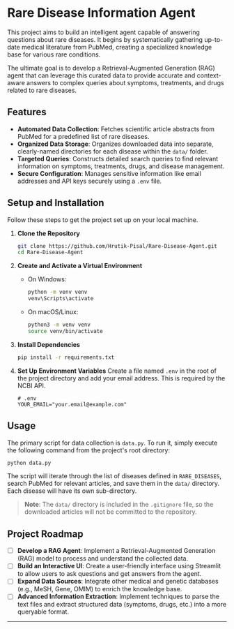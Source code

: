 # Rare Disease Information Agent

This project aims to build an intelligent agent capable of answering questions about rare diseases. It begins by systematically gathering up-to-date medical literature from PubMed, creating a specialized knowledge base for various rare conditions.

The ultimate goal is to develop a Retrieval-Augmented Generation (RAG) agent that can leverage this curated data to provide accurate and context-aware answers to complex queries about symptoms, treatments, and drugs related to rare diseases.

## Features

- **Automated Data Collection**: Fetches scientific article abstracts from PubMed for a predefined list of rare diseases.
- **Organized Data Storage**: Organizes downloaded data into separate, clearly-named directories for each disease within the `data/` folder.
- **Targeted Queries**: Constructs detailed search queries to find relevant information on symptoms, treatments, drugs, and disease management.
- **Secure Configuration**: Manages sensitive information like email addresses and API keys securely using a `.env` file.

## Setup and Installation

Follow these steps to get the project set up on your local machine.

1.  **Clone the Repository**
    ```bash
    git clone https://github.com/Hrutik-Pisal/Rare-Disease-Agent.git
    cd Rare-Disease-Agent
    ```

2.  **Create and Activate a Virtual Environment**
    - On Windows:
      ```bash
      python -m venv venv
      venv\Scripts\activate
      ```
    - On macOS/Linux:
      ```bash
      python3 -m venv venv
      source venv/bin/activate
      ```

3.  **Install Dependencies**
    ```bash
    pip install -r requirements.txt
    ```

4.  **Set Up Environment Variables**
    Create a file named `.env` in the root of the project directory and add your email address. This is required by the NCBI API.

    ```env
    # .env
    YOUR_EMAIL="your.email@example.com"
    ```

## Usage

The primary script for data collection is `data.py`. To run it, simply execute the following command from the project's root directory:

```bash
python data.py
```

The script will iterate through the list of diseases defined in `RARE_DISEASES`, search PubMed for relevant articles, and save them in the `data/` directory. Each disease will have its own sub-directory.

> **Note**: The `data/` directory is included in the `.gitignore` file, so the downloaded articles will not be committed to the repository.

## Project Roadmap

- [ ] **Develop a RAG Agent**: Implement a Retrieval-Augmented Generation (RAG) model to process and understand the collected data.
- [ ] **Build an Interactive UI**: Create a user-friendly interface using Streamlit to allow users to ask questions and get answers from the agent.
- [ ] **Expand Data Sources**: Integrate other medical and genetic databases (e.g., MeSH, Gene, OMIM) to enrich the knowledge base.
- [ ] **Advanced Information Extraction**: Implement techniques to parse the text files and extract structured data (symptoms, drugs, etc.) into a more queryable format.

---
